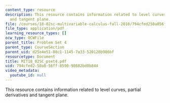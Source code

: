 ```yaml
---
content_type: resource
description: This resource contains information related to level curves, partial derivatives
  and tangent plane.
file: /courses/18-02sc-multivariable-calculus-fall-2010/794cfed250a856ff859098682bd0b844_MIT18_02SC_pset4.pdf
file_type: application/pdf
learning_resource_types: []
ocw_type: OCWFile
parent_title: Problem Set 4
parent_type: CourseSection
parent_uid: d25e4e51-80c1-1145-7a33-520120b986bf
resourcetype: Document
title: MIT18_02SC_pset4.pdf
uid: 794cfed2-50a8-56ff-8590-98682bd0b844
video_metadata:
  youtube_id: null
---
```

This resource contains information related to level curves, partial derivatives and tangent plane.

